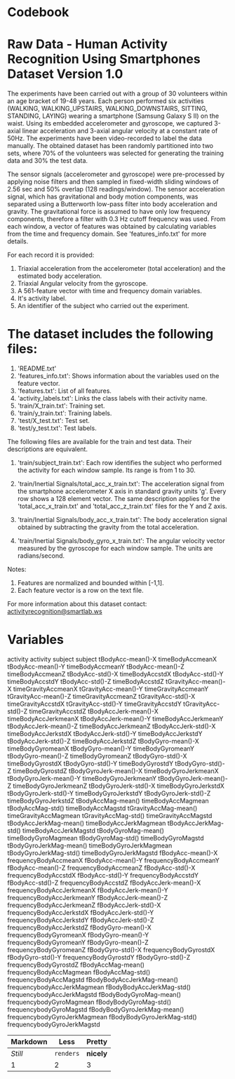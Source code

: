 Codebook
========

Raw Data - Human Activity Recognition Using Smartphones Dataset Version 1.0
===========================================================================

The experiments have been carried out with a group of 30 volunteers within an age bracket of 19-48 years. 
Each person performed six activities (WALKING, WALKING_UPSTAIRS, WALKING_DOWNSTAIRS, SITTING, STANDING, 
LAYING) wearing a smartphone (Samsung Galaxy S II) on the waist. Using its embedded accelerometer and 
gyroscope, we captured 3-axial linear acceleration and 3-axial angular velocity at a constant rate of 50Hz.
The experiments have been video-recorded to label the data manually. The obtained dataset has been randomly
partitioned into two sets, where 70% of the volunteers was selected for generating the training data and 
30% the test data. 

The sensor signals (accelerometer and gyroscope) were pre-processed by applying noise filters and then
sampled in fixed-width sliding windows of 2.56 sec and 50% overlap (128 readings/window). The sensor 
acceleration signal, which has gravitational and body motion components, was separated using a Butterworth 
low-pass filter into body acceleration and gravity. The gravitational force is assumed to have only low 
frequency components, therefore a filter with 0.3 Hz cutoff frequency was used. From each window, a vector 
of features was obtained by calculating variables from the time and frequency domain. See 
'features_info.txt' for more details. 

For each record it is provided:

1. Triaxial acceleration from the accelerometer (total acceleration) and the estimated body acceleration.
2. Triaxial Angular velocity from the gyroscope. 
3. A 561-feature vector with time and frequency domain variables. 
4. It's activity label. 
5. An identifier of the subject who carried out the experiment.

The dataset includes the following files:
=========================================

1. 'README.txt'
2. 'features_info.txt': Shows information about the variables used on the feature vector.
3. 'features.txt': List of all features.
4. 'activity_labels.txt': Links the class labels with their activity name.
5. 'train/X_train.txt': Training set.
6. 'train/y_train.txt': Training labels.
7. 'test/X_test.txt': Test set.
8. 'test/y_test.txt': Test labels.

The following files are available for the train and test data. Their descriptions are equivalent. 

1. 'train/subject_train.txt': Each row identifies the subject who performed the activity for each window 
   sample. Its range is from 1 to 30. 
2. 'train/Inertial Signals/total_acc_x_train.txt': The acceleration signal from the smartphone accelerometer
   X axis in standard gravity units 'g'. Every row shows a 128 element vector. The same description applies 
   for the 'total_acc_x_train.txt' and 'total_acc_z_train.txt' files for the Y and Z axis. 

3. 'train/Inertial Signals/body_acc_x_train.txt': The body acceleration signal obtained by subtracting the 
   gravity from the total acceleration. 

4. 'train/Inertial Signals/body_gyro_x_train.txt': The angular velocity vector measured by the gyroscope for 
   each window sample. The units are radians/second. 

Notes: 

1. Features are normalized and bounded within [-1,1].
2. Each feature vector is a row on the text file.

For more information about this dataset contact: activityrecognition@smartlab.ws

Variables
=========

activity					activity
subject						subject
tBodyAcc-mean()-X			timeBodyAccmeanX
tBodyAcc-mean()-Y			timeBodyAccmeanY
tBodyAcc-mean()-Z			timeBodyAccmeanZ
tBodyAcc-std()-X			timeBodyAccstdX
tBodyAcc-std()-Y			timeBodyAccstdY
tBodyAcc-std()-Z			timeBodyAccstdZ
tGravityAcc-mean()-X		timeGravityAccmeanX
tGravityAcc-mean()-Y		timeGravityAccmeanY
tGravityAcc-mean()-Z		timeGravityAccmeanZ
tGravityAcc-std()-X			timeGravityAccstdX
tGravityAcc-std()-Y			timeGravityAccstdY
tGravityAcc-std()-Z			timeGravityAccstdZ
tBodyAccJerk-mean()-X		timeBodyAccJerkmeanX
tBodyAccJerk-mean()-Y		timeBodyAccJerkmeanY
tBodyAccJerk-mean()-Z		timeBodyAccJerkmeanZ
tBodyAccJerk-std()-X		timeBodyAccJerkstdX
tBodyAccJerk-std()-Y		timeBodyAccJerkstdY
tBodyAccJerk-std()-Z		timeBodyAccJerkstdZ
tBodyGyro-mean()-X			timeBodyGyromeanX
tBodyGyro-mean()-Y			timeBodyGyromeanY
tBodyGyro-mean()-Z			timeBodyGyromeanZ
tBodyGyro-std()-X			timeBodyGyrostdX
tBodyGyro-std()-Y			timeBodyGyrostdY
tBodyGyro-std()-Z			timeBodyGyrostdZ
tBodyGyroJerk-mean()-X		timeBodyGyroJerkmeanX
tBodyGyroJerk-mean()-Y		timeBodyGyroJerkmeanY
tBodyGyroJerk-mean()-Z		timeBodyGyroJerkmeanZ
tBodyGyroJerk-std()-X		timeBodyGyroJerkstdX
tBodyGyroJerk-std()-Y		timeBodyGyroJerkstdY
tBodyGyroJerk-std()-Z		timeBodyGyroJerkstdZ
tBodyAccMag-mean()			timeBodyAccMagmean
tBodyAccMag-std()			timeBodyAccMagstd
tGravityAccMag-mean()		timeGravityAccMagmean
tGravityAccMag-std()		timeGravityAccMagstd
tBodyAccJerkMag-mean()		timeBodyAccJerkMagmean
tBodyAccJerkMag-std()		timeBodyAccJerkMagstd
tBodyGyroMag-mean()			timeBodyGyroMagmean
tBodyGyroMag-std()			timeBodyGyroMagstd
tBodyGyroJerkMag-mean()		timeBodyGyroJerkMagmean
tBodyGyroJerkMag-std()		timeBodyGyroJerkMagstd
fBodyAcc-mean()-X			frequencyBodyAccmeanX
fBodyAcc-mean()-Y			frequencyBodyAccmeanY
fBodyAcc-mean()-Z			frequencyBodyAccmeanZ
fBodyAcc-std()-X			frequencyBodyAccstdX
fBodyAcc-std()-Y			frequencyBodyAccstdY
fBodyAcc-std()-Z			frequencyBodyAccstdZ
fBodyAccJerk-mean()-X		frequencyBodyAccJerkmeanX
fBodyAccJerk-mean()-Y		frequencyBodyAccJerkmeanY
fBodyAccJerk-mean()-Z		frequencyBodyAccJerkmeanZ
fBodyAccJerk-std()-X		frequencyBodyAccJerkstdX
fBodyAccJerk-std()-Y		frequencyBodyAccJerkstdY
fBodyAccJerk-std()-Z		frequencyBodyAccJerkstdZ
fBodyGyro-mean()-X			frequencyBodyGyromeanX
fBodyGyro-mean()-Y			frequencyBodyGyromeanY
fBodyGyro-mean()-Z			frequencyBodyGyromeanZ
fBodyGyro-std()-X			frequencyBodyGyrostdX
fBodyGyro-std()-Y			frequencyBodyGyrostdY
fBodyGyro-std()-Z			frequencyBodyGyrostdZ
fBodyAccMag-mean()			frequencyBodyAccMagmean
fBodyAccMag-std()			frequencyBodyAccMagstd
fBodyBodyAccJerkMag-mean()	frequencybodyAccJerkMagmean
fBodyBodyAccJerkMag-std()	frequencybodyAccJerkMagstd
fBodyBodyGyroMag-mean()		frequencybodyGyroMagmean
fBodyBodyGyroMag-std()		frequencybodyGyroMagstd
fBodyBodyGyroJerkMag-mean()	frequencybodyGyroJerkMagmean
fBodyBodyGyroJerkMag-std()	frequencybodyGyroJerkMagstd

Markdown | Less | Pretty
--- | --- | ---
*Still* | `renders` | **nicely**
1 | 2 | 3
